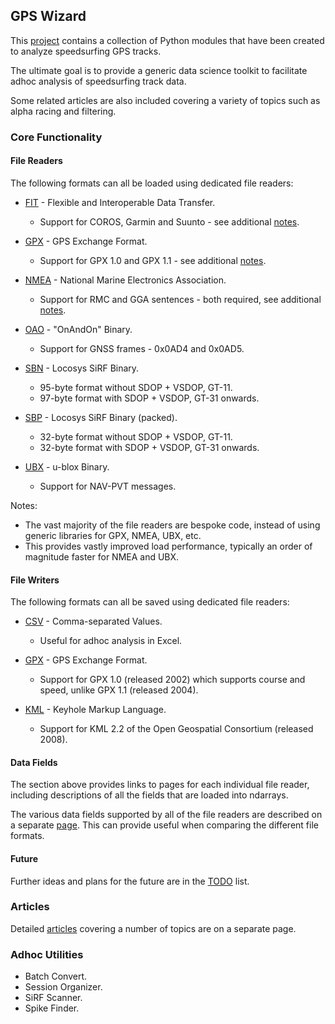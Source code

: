 ## GPS Wizard

This [project](https://github.com/Logiqx/gps-wizard) contains a collection of Python modules that have been created to analyze speedsurfing GPS tracks.

The ultimate goal is to provide a generic data science toolkit to facilitate adhoc analysis of speedsurfing track data.

Some related articles are also included covering a variety of topics such as alpha racing and filtering.



### Core Functionality

#### File Readers

The following formats can all be loaded using dedicated file readers:

- [FIT](formats/fit.md) - Flexible and Interoperable Data Transfer.
  - Support for COROS, Garmin and Suunto - see additional [notes](fit.md).

- [GPX](formats/gpx.md) - GPS Exchange Format.
  - Support for GPX 1.0 and GPX 1.1 - see additional [notes](gpx/README.md).

- [NMEA](formats/nmea.md) - National Marine Electronics Association.
  - Support for RMC and GGA sentences - both required, see additional [notes](nmea.md).
- [OAO](formats/oao.md) - "OnAndOn" Binary.
  - Support for GNSS frames - 0x0AD4 and 0x0AD5.
- [SBN](formats/sbn.md) - Locosys SiRF Binary.
  - 95-byte format without SDOP + VSDOP, GT-11.
  - 97-byte format with SDOP + VSDOP, GT-31 onwards.
- [SBP](formats/sbp.md) - Locosys SiRF Binary (packed).
  - 32-byte format without SDOP + VSDOP, GT-11.
  - 32-byte format with SDOP + VSDOP, GT-31 onwards.
- [UBX](formats/ubx.md) - u-blox Binary.
  - Support for NAV-PVT messages.

Notes:

- The vast majority of the file readers are bespoke code, instead of using generic libraries for GPX, NMEA, UBX, etc.
- This provides vastly improved load performance, typically an order of magnitude faster for NMEA and UBX.



#### File Writers

The following formats can all be saved using dedicated file readers:

- [CSV](formats/csv.md) - Comma-separated Values.
  - Useful for adhoc analysis in Excel.

- [GPX](formats/gpx.md) - GPS Exchange Format.
  - Support for GPX 1.0 (released 2002) which supports course and speed, unlike GPX 1.1 (released 2004).
- [KML](formats/kml.md) - Keyhole Markup Language.
  - Support for KML 2.2 of the Open Geospatial Consortium (released 2008).



#### Data Fields

The section above provides links to pages for each individual file reader, including descriptions of all the fields that are loaded into ndarrays.

The various data fields supported by all of the file readers are described on a separate [page](data.md). This can provide useful when comparing the different file formats.



#### Future

Further ideas and plans for the future are in the [TODO](todo.md) list.



### Articles

Detailed [articles](articles.md) covering a number of topics are on a separate page.



### Adhoc Utilities

- Batch Convert.
- Session Organizer.
- SiRF Scanner.
- Spike Finder.
